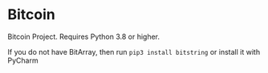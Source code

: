 # Bitcoin
Bitcoin Project. Requires Python 3.8 or higher.

If you do not have BitArray, then run `pip3 install bitstring` or install it with PyCharm
